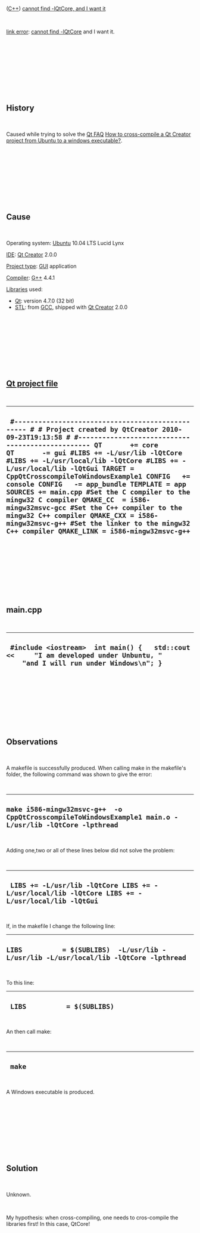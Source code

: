 
 

 

 

 

 

([C++](Cpp.md)) [cannot find -lQtCore, and I want
it](CppLinkErrorCannotFindQtCoreMustBeIn.md)

 

[link error](CppLinkError.md): [cannot find
-lQtCore](CppLinkErrorCannotFindQtCore.md) and I want it.

 

 

 

 

 

History
-------

 

Caused while trying to solve the [Qt FAQ](CppQtFaq.md) [How to
cross-compile a Qt Creator project from Ubuntu to a windows
executable?](CppQtCrosscompileToWindows.md).

 

 

 

 

 

Cause
-----

 

Operating system: [Ubuntu](http://www.ubuntu.com) 10.04 LTS Lucid Lynx

[IDE](CppIde.md): [Qt Creator](CppQtCreator.md) 2.0.0

[Project type](CppQtProjectType.md): [GUI](CppGui.md) application

[Compiler](CppCompiler.md): [G++](CppGpp.md) 4.4.1

[Libraries](CppLibrary.md) used:

-   [Qt](CppQt.md): version 4.7.0 (32 bit)
-   [STL](CppStl.md): from [GCC](CppGcc.md), shipped with [Qt
    Creator](CppQt.md) 2.0.0

 

 

 

 

 

[Qt project file](CppQtProjectFile.md)
---------------------------------------

 

  ------------------------------------------------------------------------------------------------------------------------------------------------------------------------------------------------------------------------------------------------------------------------------------------------------------------------------------------------------------------------------------------------------------------------------------------------------------------------------------------------------------------------------------------------------------------------------------------------------------------------------------------------------------------------------
  ` #------------------------------------------------- # # Project created by QtCreator 2010-09-23T19:13:58 # #------------------------------------------------- QT       += core QT       -= gui #LIBS += -L/usr/lib -lQtCore #LIBS += -L/usr/local/lib -lQtCore #LIBS += -L/usr/local/lib -lQtGui TARGET = CppQtCrosscompileToWindowsExample1 CONFIG   += console CONFIG   -= app_bundle TEMPLATE = app SOURCES += main.cpp #Set the C compiler to the mingw32 C compiler QMAKE_CC  = i586-mingw32msvc-gcc #Set the C++ compiler to the mingw32 C++ compiler QMAKE_CXX = i586-mingw32msvc-g++ #Set the linker to the mingw32 C++ compiler QMAKE_LINK = i586-mingw32msvc-g++`
  ------------------------------------------------------------------------------------------------------------------------------------------------------------------------------------------------------------------------------------------------------------------------------------------------------------------------------------------------------------------------------------------------------------------------------------------------------------------------------------------------------------------------------------------------------------------------------------------------------------------------------------------------------------------------------

 

 

 

 

 

main.cpp
--------

 

  ----------------------------------------------------------------------------------------------------------------------------------
  ` #include <iostream>  int main() {   std::cout <<     "I am developed under Unbuntu, "     "and I will run under Windows\n"; }`
  ----------------------------------------------------------------------------------------------------------------------------------

 

 

 

 

 

Observations
------------

 

A makefile is successfully produced. When calling make in the makefile's
folder, the following command was shown to give the error:

 

  -----------------------------------------------------------------------------------------------------------
  ` make i586-mingw32msvc-g++  -o CppQtCrosscompileToWindowsExample1 main.o -L/usr/lib -lQtCore -lpthread `
  -----------------------------------------------------------------------------------------------------------

 

Adding one,two or all of these lines below did not solve the problem:

 

  ---------------------------------------------------------------------------------------------------
  ` LIBS += -L/usr/lib -lQtCore LIBS += -L/usr/local/lib -lQtCore LIBS += -L/usr/local/lib -lQtGui`
  ---------------------------------------------------------------------------------------------------

 

If, in the makefile I change the following line:

  -------------------------------------------------------------------------------------------
  ` LIBS          = $(SUBLIBS)  -L/usr/lib -L/usr/lib -L/usr/local/lib -lQtCore -lpthread `
  -------------------------------------------------------------------------------------------

 

To this line:

  -------------------------------
  ` LIBS          = $(SUBLIBS)`
  -------------------------------

 

An then call make:

 

  ---------
  ` make`
  ---------

 

A Windows executable is produced.

 

 

 

 

 

Solution
--------

 

Unknown.

 

My hypothesis: when cross-compiling, one needs to cros-compile the
libraries first! In this case, QtCore!

 

 

 

 

 

 

